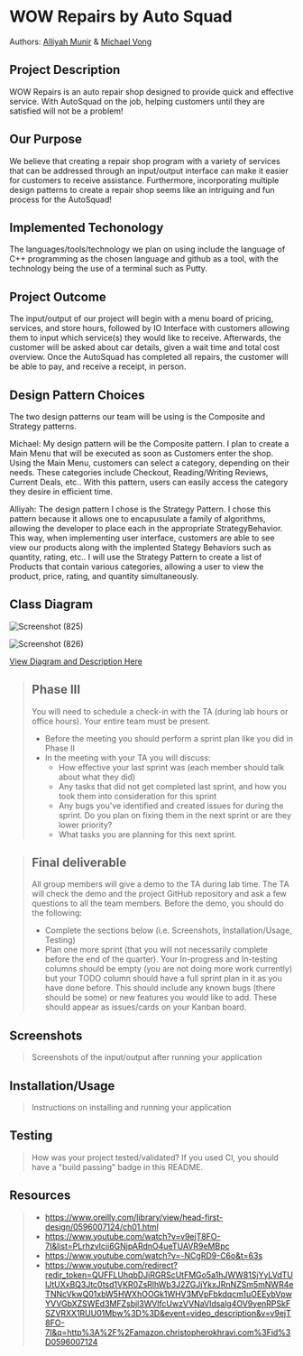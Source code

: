 # WOW Repairs by Auto Squad
Authors: [Alliyah Munir](https://github.com/AlliyahMunir) &  [Michael Vong](https://github.com/michaelvong)

## Project Description
WOW Repairs is an auto repair shop designed to provide quick and effective service. With AutoSquad on the job, helping customers until they are satisfied will not be a problem! 

## Our Purpose
We believe that creating a repair shop program with a variety of services that can be addressed through an input/output interface can make it easier for customers to receive assistance. Furthermore, incorporating multiple design patterns to create a repair shop seems like an intriguing and fun process for the AutoSquad! 

## Implemented Techonology
The languages/tools/technology we plan on using include the language of C++ programming as the chosen language and github as a tool, with the technology being the use of a terminal such as Putty. 

## Project Outcome
The input/output of our project will begin with a menu board of pricing, services, and store hours, followed by IO Interface with customers allowing them to input which service(s) they would like to receive. Afterwards, the customer will be asked about car details, given a wait time and total cost overview. Once the AutoSquad has completed all repairs, the customer will be able to pay, and receive a receipt, in person. 

## Design Pattern Choices
The two design patterns our team will be using is the Composite and Strategy patterns.

Michael: My design pattern will be the Composite pattern. I plan to create a Main Menu that will be executed as soon as Customers enter the shop. Using the Main Menu, customers can select a category, depending on their needs. These categories include Checkout, Reading/Writing Reviews, Current Deals, etc.. With this pattern, users can easily access the category they desire in efficient time. 

Alliyah: The design pattern I chose is the Strategy Pattern. I chose this pattern because it allows one to encapusulate a family of algorithms, allowing the developer to place each in the appropriate StrategyBehavior. This way, when implementing user interface, customers are able to see view our products along with the implented Stategy Behaviors such as quantity, rating, etc.. I will use the Strategy Pattern to create a list of Products that contain various categories, allowing a user to view the product, price, rating, and quantity simultaneously.  

## Class Diagram
![Screenshot (825)](https://user-images.githubusercontent.com/52710942/99324567-6f3d7180-2829-11eb-881c-5b2e1c671633.png)

![Screenshot (826)](https://user-images.githubusercontent.com/52710942/99324763-ccd1be00-2829-11eb-9024-7fe7620a4d74.png)

[View Diagram and Description Here](https://docs.google.com/document/d/1AxLyhsg0K1V0hIXzQ6zJ8qQ6KcXIuoaiAAHnwAMx5_4/edit?usp=sharing)

 > ## Phase III
 > You will need to schedule a check-in with the TA (during lab hours or office hours). Your entire team must be present. 
 > * Before the meeting you should perform a sprint plan like you did in Phase II
 > * In the meeting with your TA you will discuss: 
 >   - How effective your last sprint was (each member should talk about what they did)
 >   - Any tasks that did not get completed last sprint, and how you took them into consideration for this sprint
 >   - Any bugs you've identified and created issues for during the sprint. Do you plan on fixing them in the next sprint or are they lower priority?
 >   - What tasks you are planning for this next sprint.

 > ## Final deliverable
 > All group members will give a demo to the TA during lab time. The TA will check the demo and the project GitHub repository and ask a few questions to all the team members. 
 > Before the demo, you should do the following:
 > * Complete the sections below (i.e. Screenshots, Installation/Usage, Testing)
 > * Plan one more sprint (that you will not necessarily complete before the end of the quarter). Your In-progress and In-testing columns should be empty (you are not doing more work currently) but your TODO column should have a full sprint plan in it as you have done before. This should include any known bugs (there should be some) or new features you would like to add. These should appear as issues/cards on your Kanban board. 
 ## Screenshots
 > Screenshots of the input/output after running your application
 ## Installation/Usage
 > Instructions on installing and running your application
 ## Testing
 > How was your project tested/validated? If you used CI, you should have a "build passing" badge in this README.
 ## Resources
 > * https://www.oreilly.com/library/view/head-first-design/0596007124/ch01.html 
 > * https://www.youtube.com/watch?v=v9ejT8FO-7I&list=PLrhzvIcii6GNjpARdnO4ueTUAVR9eMBpc 
 > * https://www.youtube.com/watch?v=-NCgRD9-C6o&t=63s
 > * https://www.youtube.com/redirect?redir_token=QUFFLUhqbDJiRGRScUtFMGo5a1hJWW81SjYyLVdTUlJtUXxBQ3Jtc0tsd1VKR0ZsRlhWb3J2ZGJjYkxJRnNZSm5mNWR4eTNNcVkwQ01xbW5HWXhOOGk1WHV3MVpFbkdqcm1uOEEybVpwYVVGbXZSWEd3MFZsbjl3WVlfcUwzVVNaVldsalg4OV9yenRPSkFSZVRXX1RUU01Mbw%3D%3D&event=video_description&v=v9ejT8FO-7I&q=http%3A%2F%2Famazon.christopherokhravi.com%3Fid%3D0596007124
 
